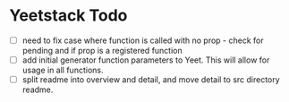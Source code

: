 # Yeetstack Todo

- [ ] need to fix case where function is called with no prop - check for pending and if prop is a registered function
- [ ] add initial generator function parameters to Yeet. This will allow for usage in all functions.
- [ ] split readme into overview and detail, and move detail to src directory readme.
